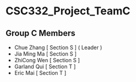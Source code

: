 # CSC332_Project_TeamC

## Group C Members 
- Chue Zhang [ Section S ] ( Leader )
- Jia Ming Ma [ Section S ]
- ZhiCong Wen [ Section S ]
- Garland Qui [ Section T ]
- Eric Mai [ Section T ]
